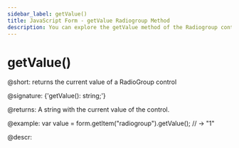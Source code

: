 ```yaml
---
sidebar_label: getValue()
title: JavaScript Form - getValue Radiogroup Method 
description: You can explore the getValue method of the Radiogroup control of Form in the documentation of the DHTMLX JavaScript UI library. Browse developer guides and API reference, try out code examples and live demos, and download a free 30-day evaluation version of DHTMLX Suite 7.
---
```


# getValue()

@short: returns the current value of a RadioGroup control

@signature: {'getValue(): string;'}

@returns:
A string with the current value of the control.

@example:
var value = form.getItem("radiogroup").getValue();
// -> "1"

@descr:
